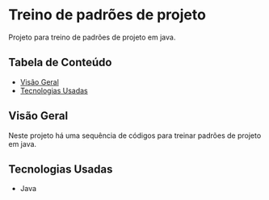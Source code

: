# Treino de padrões de projeto

Projeto para treino de padrões de projeto em java.

## Tabela de Conteúdo

- [Visão Geral](#vis%C3%A3o-geral)
- [Tecnologias Usadas](#tecnologias-usadas)

## Visão Geral

Neste projeto há uma sequência de códigos para treinar padrões de projeto em java.

## Tecnologias Usadas

- Java
